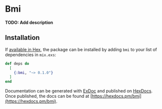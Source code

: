 # Bmi

**TODO: Add description**

## Installation

If [available in Hex](https://hex.pm/docs/publish), the package can be installed
by adding `bmi` to your list of dependencies in `mix.exs`:

```elixir
def deps do
  [
    {:bmi, "~> 0.1.0"}
  ]
end
```

Documentation can be generated with [ExDoc](https://github.com/elixir-lang/ex_doc)
and published on [HexDocs](https://hexdocs.pm). Once published, the docs can
be found at [https://hexdocs.pm/bmi](https://hexdocs.pm/bmi).

